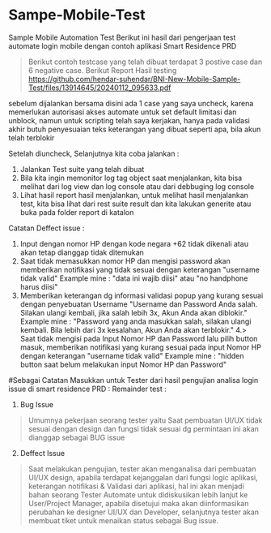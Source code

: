 # Sampe-Mobile-Test
Sample Mobile Automation Test
Berikut ini hasil dari pengerjaan test automate login mobile dengan contoh aplikasi Smart Residence PRD

> Berikut contoh testcase yang telah dibuat
 terdapat 3 postive case dan 6 negative case.
> Berikut Report Hasil testing
https://github.com/hendar-suhendar/BNI-New-Mobile-Sample-Test/files/13914645/20240112_095633.pdf

sebelum dijalankan bersama disini ada 1 case yang saya uncheck, karena memerlukan autorisasi akses automate 
untuk set default limitasi dan unblock, namun untuk scripting telah saya kerjakan, 
hanya pada validasi akhir butuh penyesuaian teks keterangan yang dibuat seperti apa, bila akun telah terblokir

Setelah diuncheck, Selanjutnya kita coba jalankan :

1. Jalankan Test suite yang telah dibuat
2. Bila kita ingin memonitor log tag object saat menjalankan, 
   kita bisa melihat dari log view dan log console atau dari debbuging log console
2. Lihat hasil report hasil menjalankan, untuk melihat hasil menjalankan test, kita bisa lihat dari rest suite result dan kita lakukan generite 
atau buka pada folder report di katalon 

Catatan Deffect issue :
1. Input dengan nomor HP dengan kode negara +62 tidak dikenali atau akan tetap dianggap tidak ditemukan
2.  Saat tidak memasukkan nomor HP dan mengisi password akan memberikan notifikasi yang tidak sesuai dengan keterangan
"username tidak valid"
Example mine : "data ini wajib diisi" atau "no handphone harus diisi"
3. Memberikan keterangan dg informasi validasi popup yang kurang sesuai dengan penyebuatan Username
"Username dan Password Anda salah. Silakan ulangi kembali, jika salah lebih 3x, Akun Anda akan diblokir."
Example mine : "Password yang anda masukkan salah, silakan ulangi kembali. Bila lebih dari 3x kesalahan, Akun Anda akan terblokir."
4.> Saat tidak mengisi pada Input Nomor HP dan Password lalu pilih button masuk, memberikan notifikasi yang kurang sesuai pada input Nomor HP
dengan keterangan "username tidak valid"
Example mine : "hidden button saat belum melakukan input Nomor HP dan Password"



#Sebagai Catatan Masukkan untuk Tester dari hasil pengujian analisa login issue di smart residence PRD :
Remainder test :
1. Bug Issue
> Umumnya pekerjaan seorang tester yaitu Saat pembuatan UI/UX tidak sesuai dengan design dan fungsi tidak sesuai dg permintaan ini akan dianggap sebagai BUG issue

2. Deffect Issue
> Saat melakukan pengujian, tester akan menganalisa dari pembuatan UI/UX design, apabila terdapat kejanggalan dari fungsi logic aplikasi,
  keterangan notifikasi & Validasi dari aplikasi, hal ini akan menjadi bahan seorang Tester Automate untuk
  didiskusikan lebih lanjut ke User/Project Manager, apabila disetujui maka akan diinformasikan perubahan 
  ke designer UI/UX dan Developer, selanjutnya tester akan membuat tiket untuk menaikan status sebagai Bug issue.
